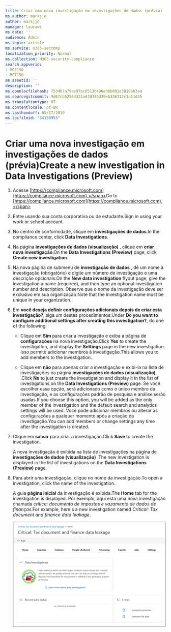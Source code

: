 ```yaml
---
title: Criar uma nova investigação em investigações de dados (prévia)
ms.author: markjjo
author: markjjo
manager: laurawi
ms.date: ''
audience: Admin
ms.topic: article
ms.service: O365-seccomp
localization_priority: Normal
ms.collection: M365-security-compliance
search.appverid:
- MOE150
- MET150
ms.assetid: ''
description: ''
ms.openlocfilehash: 7534b7a79ae97ec0513b496ebbb801e3818ab3aa
ms.sourcegitcommit: 9d67cb52544321a430343d39eb336112c1a11d35
ms.translationtype: MT
ms.contentlocale: pt-BR
ms.lasthandoff: 05/17/2019
ms.locfileid: "34150953"
---
```

# <a name="create-a-new-investigation-in-data-investigations-preview"></a><span data-ttu-id="8398b-102">Criar uma nova investigação em investigações de dados (prévia)</span><span class="sxs-lookup"><span data-stu-id="8398b-102">Create a new investigation in Data Investigations (Preview)</span></span>

1. <span data-ttu-id="8398b-103">Acesse [https://compliance.microsoft.com](https://compliance.microsoft.com).</span><span class="sxs-lookup"><span data-stu-id="8398b-103">Go to [https://compliance.microsoft.com](https://compliance.microsoft.com).</span></span>
    
2. <span data-ttu-id="8398b-104">Entre usando sua conta corporativa ou de estudante.</span><span class="sxs-lookup"><span data-stu-id="8398b-104">Sign in using your work or school account.</span></span>
    
3. <span data-ttu-id="8398b-105">No centro de conformidade, clique em **investigações de dados**.</span><span class="sxs-lookup"><span data-stu-id="8398b-105">In the compliance center, click **Data Investigations**.</span></span>
 
4. <span data-ttu-id="8398b-106">Na página **investigações de dados (visualização)** , clique em **criar nova investigação**.</span><span class="sxs-lookup"><span data-stu-id="8398b-106">On the **Data Investigations (Preview)** page, click **Create new investigation**.</span></span>
    
5. <span data-ttu-id="8398b-107">Na nova página de submenu de **investigação de dados** , dê um nome à investigação (obrigatório) e digite um número de investigação e uma descrição opcionais.</span><span class="sxs-lookup"><span data-stu-id="8398b-107">On the **New data investigation** flyout page, give the investigation a name (required), and then type an optional investigation number and description.</span></span> <span data-ttu-id="8398b-108">Observe que o nome da investigação deve ser exclusivo em sua organização.</span><span class="sxs-lookup"><span data-stu-id="8398b-108">Note that the investigation name must be unique in your organization.</span></span>

6. <span data-ttu-id="8398b-109">Em **você deseja definir configurações adicionais depois de criar esta investigação?**, siga um destes procedimentos:</span><span class="sxs-lookup"><span data-stu-id="8398b-109">Under **Do you want to configure additional settings after creating this investigation?**, do one of the following:</span></span>

    - <span data-ttu-id="8398b-110">Clique em **Sim** para criar a investigação e exiba a página de **configurações** na nova investigação.</span><span class="sxs-lookup"><span data-stu-id="8398b-110">Click **Yes** to create the investigation, and display the **Settings** page in the new investigation.</span></span> <span data-ttu-id="8398b-111">Isso permite adicionar membros à investigação.</span><span class="sxs-lookup"><span data-stu-id="8398b-111">This allows you to add members to the investigation.</span></span>
    
    - <span data-ttu-id="8398b-112">Clique em **não** para apenas criar a investigação e exibi-la na lista de investigações na página **investigações de dados (visualização)** .</span><span class="sxs-lookup"><span data-stu-id="8398b-112">Click **No** to just create the investigation and display it in the list of investigations on the **Data Investigations (Preview)** page.</span></span> <span data-ttu-id="8398b-113">Se você escolher essa opção, será adicionado como o único membro da investigação, e as configurações padrão de pesquisa e análise serão usadas.</span><span class="sxs-lookup"><span data-stu-id="8398b-113">If you choose this option, you will be added as the only member of the investigation and the default search and analytics settings will be used.</span></span> <span data-ttu-id="8398b-114">Você pode adicionar membros ou alterar as configurações a qualquer momento após a criação da investigação.</span><span class="sxs-lookup"><span data-stu-id="8398b-114">You can add members or change settings any time after the investigation is created.</span></span>

7. <span data-ttu-id="8398b-115">Clique em **salvar** para criar a investigação.</span><span class="sxs-lookup"><span data-stu-id="8398b-115">Click **Save** to create the investigation.</span></span>

    <span data-ttu-id="8398b-116">A nova investigação é exibida na lista de investigações na página de **investigações de dados (visualização)** .</span><span class="sxs-lookup"><span data-stu-id="8398b-116">The new investigation is displayed in the list of investigations on the **Data Investigations (Preview)** page.</span></span> 

8. <span data-ttu-id="8398b-117">Para abrir uma investigação, clique no nome da investigação.</span><span class="sxs-lookup"><span data-stu-id="8398b-117">To open a investigation, click the name of the investigation.</span></span> 

    <span data-ttu-id="8398b-118">A guia **página inicial** da investigação é exibida.</span><span class="sxs-lookup"><span data-stu-id="8398b-118">The **Home** tab for the investigation is displayed.</span></span> <span data-ttu-id="8398b-119">Por exemplo, aqui está uma nova investigação chamada *crítica: documento de impostos e vazamento de dados de finanças*.</span><span class="sxs-lookup"><span data-stu-id="8398b-119">For example, here's a new investigation named *Critical: Tax document and finance data leakage*.</span></span>

    ![A guia início de uma nova investigação em investigações de dados](../media/NewDataInvestigations.png)
